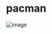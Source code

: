 # pacman

![image](https://user-images.githubusercontent.com/5007803/111042116-92031f80-83f0-11eb-81f7-541498dd20d6.png)

